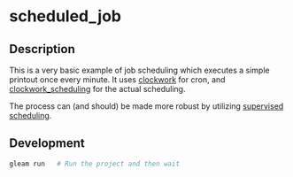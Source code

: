# scheduled_job

## Description

This is a very basic example of job scheduling which executes a simple printout
once every minute. It uses [clockwork](https://github.com/renatillas/clockwork)
for cron, and
[clockwork_scheduling](https://github.com/renatillas/clockwork_schedule) for the
actual scheduling.

The process can (and should) be made more robust by utilizing [supervised scheduling](https://github.com/renatillas/clockwork_schedule).

## Development

```sh
gleam run   # Run the project and then wait
```
